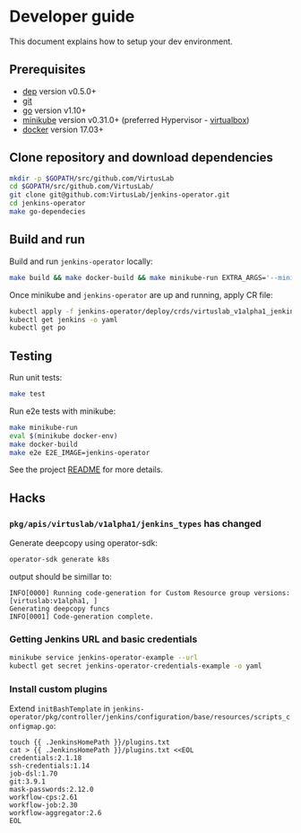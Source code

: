# Developer guide

This document explains how to setup your dev environment.

## Prerequisites

- [dep][dep_tool] version v0.5.0+
- [git][git_tool]
- [go][go_tool] version v1.10+
- [minikube][minikube] version v0.31.0+ (preferred Hypervisor - [virtualbox][virtualbox])
- [docker][docker_tool] version 17.03+

## Clone repository and download dependencies

```bash
mkdir -p $GOPATH/src/github.com/VirtusLab
cd $GOPATH/src/github.com/VirtusLab/
git clone git@github.com:VirtusLab/jenkins-operator.git
cd jenkins-operator
make go-dependecies
```

## Build and run

Build and run `jenkins-operator` locally:

```bash
make build && make docker-build && make minikube-run EXTRA_ARGS='--minikube --local'
```

Once minikube and `jenkins-operator` are up and running, apply CR file:

```bash
kubectl apply -f jenkins-operator/deploy/crds/virtuslab_v1alpha1_jenkins_cr.yaml
kubectl get jenkins -o yaml
kubectl get po
```

## Testing

Run unit tests:

```bash
make test
```

Run e2e tests with minikube:

```bash
make minikube-run
eval $(minikube docker-env)
make docker-build
make e2e E2E_IMAGE=jenkins-operator
```

See the project [README][jenkins-operator] for more details.

## Hacks

### `pkg/apis/virtuslab/v1alpha1/jenkins_types` has changed

Generate deepcopy using operator-sdk:

```bash
operator-sdk generate k8s 
```

output should be simillar to:

```
INFO[0000] Running code-generation for Custom Resource group versions: [virtuslab:v1alpha1, ] 
Generating deepcopy funcs
INFO[0001] Code-generation complete.
```

### Getting Jenkins URL and basic credentials

```bash
minikube service jenkins-operator-example --url
kubectl get secret jenkins-operator-credentials-example -o yaml
```

### Install custom plugins

Extend `initBashTemplate` in `jenkins-operator/pkg/controller/jenkins/configuration/base/resources/scripts_configmap.go`:

```
touch {{ .JenkinsHomePath }}/plugins.txt
cat > {{ .JenkinsHomePath }}/plugins.txt <<EOL
credentials:2.1.18
ssh-credentials:1.14
job-dsl:1.70
git:3.9.1
mask-passwords:2.12.0
workflow-cps:2.61
workflow-job:2.30
workflow-aggregator:2.6
EOL
```


[dep_tool]:https://golang.github.io/dep/docs/installation.html
[git_tool]:https://git-scm.com/downloads
[go_tool]:https://golang.org/dl/
[repo_sdk]:https://github.com/operator-framework/operator-sdk
[fork_guide]:https://help.github.com/articles/fork-a-repo/
[docker_tool]:https://docs.docker.com/install/
[kubectl_tool]:https://kubernetes.io/docs/tasks/tools/install-kubectl/
[minikube]:https://kubernetes.io/docs/tasks/tools/install-minikube/
[virtualbox]:https://www.virtualbox.org/wiki/Downloads
[jenkins-operator]:../README.md